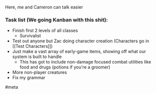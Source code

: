 Here, me and Cameron can talk easier

### Task list (We going Kanban with this shit):
- Finish first 2 levels of all classes
	- Survivalist
- Test out anyone but Zac doing character creation (Characters go in [[Test Characters]])
- Just make a vast array of early-game items, showing off what our system is built to handle
	- This has got to include non-damage focused combat utilities like food and drugs (potions if you're a groomer)
- More non-player creatures
- Fix my grammar

#meta